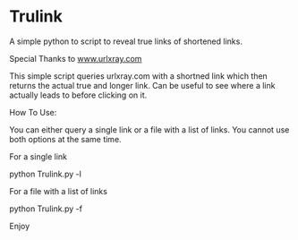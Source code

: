 Trulink
=======

A simple python to script to reveal true links of shortened links.

Special Thanks to www.urlxray.com

This simple script queries urlxray.com with a shortned link which then returns the actual true and longer link. Can be useful to see where a link actually leads to before clicking on it.

How To Use:

You can either query a single link or a file with a list of links. You cannot use both options at the same time.


For a single link

python Trulink.py -l <short link> 


For a file with a list of links

python Trulink.py -f <path to file>

Enjoy
